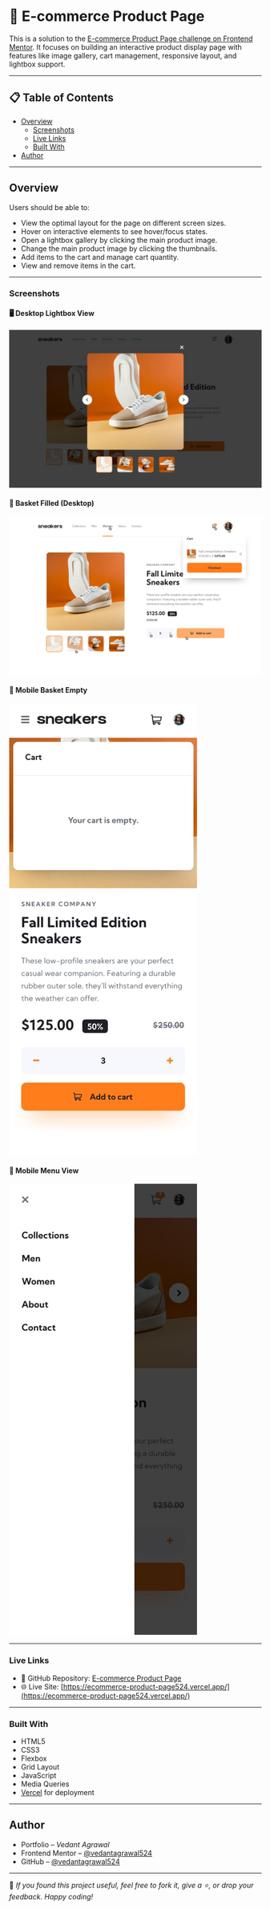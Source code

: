 # 🛒 E-commerce Product Page

This is a solution to the [E-commerce Product Page challenge on Frontend Mentor](https://www.frontendmentor.io/challenges/ecommerce-product-page-UPsZ9MJp6). It focuses on building an interactive product display page with features like image gallery, cart management, responsive layout, and lightbox support.

---

## 📋 Table of Contents

- [Overview](#overview)
  - [Screenshots](#screenshots)
  - [Live Links](#live-links)
  - [Built With](#built-with)
- [Author](#author)

---

## Overview

Users should be able to:

- View the optimal layout for the page on different screen sizes.
- Hover on interactive elements to see hover/focus states.
- Open a lightbox gallery by clicking the main product image.
- Change the main product image by clicking the thumbnails.
- Add items to the cart and manage cart quantity.
- View and remove items in the cart.

---

### Screenshots

#### 🖥️ Desktop Lightbox View

![Desktop - Lightbox View](./design/desktop-design-lightbox.jpg)

#### 🧺 Basket Filled (Desktop)

![Desktop - Active-State](./design/active-states-basket-filled.jpg)

#### 📱 Mobile Basket Empty

![Mobile - Basket Empty](./design/mobile-design-basket-empty.jpg)

#### 📱 Mobile Menu View

![Mobile Menu](./design/mobile-menu.jpg)

---

### Live Links

- 📁 GitHub Repository: [E-commerce Product Page](https://github.com/vedantagrawal524/ecommerce-product-page)
- 🌐 Live Site: [https://ecommerce-product-page524.vercel.app/](https://ecommerce-product-page524.vercel.app/)

---

### Built With

- HTML5
- CSS3
- Flexbox
- Grid Layout
- JavaScript
- Media Queries
- [Vercel](https://vercel.com/) for deployment

---

## Author

- Portfolio – _Vedant Agrawal_
- Frontend Mentor – [@vedantagrawal524](https://www.frontendmentor.io/profile/vedantagrawal524)
- GitHub – [@vedantagrawal524](https://github.com/vedantagrawal524)

---

📌 _If you found this project useful, feel free to fork it, give a ⭐, or drop your feedback. Happy coding!_
